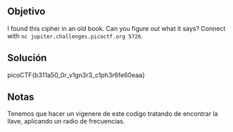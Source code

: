 ## Objetivo
I found this cipher in an old book. Can you figure out what it says? Connect with `nc jupiter.challenges.picoctf.org 5726`.
## Solución
picoCTF{b311a50_0r_v1gn3r3_c1ph3r6fe60eaa}
## Notas
Tenemos que hacer un vigenere de este codigo tratando de encontrar la llave, aplicando un radio de frecuencias.